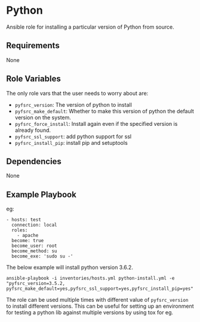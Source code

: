 Python
===============

Ansible role for installing a particular version of Python from source.

Requirements
------------

None

Role Variables
--------------

The only role vars that the user needs to worry about are:

- `pyfsrc_version`: The version of python to install
- `pyfsrc_make_default`: Whether to make this version of python the
  default version on the system.
- `pyfsrc_force_install`: Install again even if the specified version
  is already found.
- `pyfsrc_ssl_support`: add python support for ssl
- `pyfsrc_install_pip`: install pip and setuptools

Dependencies
------------

None

Example Playbook
----------------

eg:

```
- hosts: test
  connection: local
  roles:
    - apache
  become: true
  become_user: root
  become_method: su
  become_exe: 'sudo su -'
```

The below example will install python version 3.6.2.
```
ansible-playbook -i inventories/hosts.yml python-install.yml -e "pyfsrc_version=3.5.2,
pyfsrc_make_default=yes,pyfsrc_ssl_support=yes,pyfsrc_install_pip=yes"
```

The role can be used multiple times with different value of
`pyfsrc_version` to install different versions. This can be useful for
setting up an environment for testing a python lib against multiple
versions by using tox for eg.
